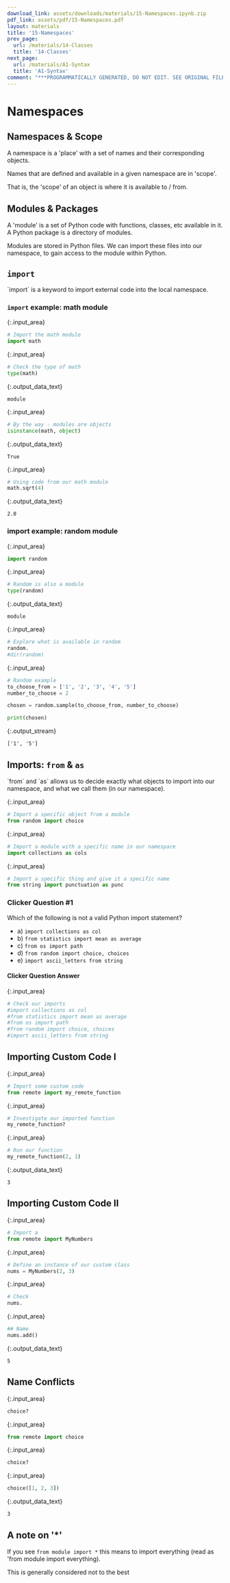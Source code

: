 ```yaml
---
download_link: assets/downloads/materials/15-Namespaces.ipynb.zip
pdf_link: assets/pdf/15-Namespaces.pdf
layout: materials
title: '15-Namespaces'
prev_page:
  url: /materials/14-Classes
  title: '14-Classes'
next_page:
  url: /materials/A1-Syntax
  title: 'A1-Syntax'
comment: "***PROGRAMMATICALLY GENERATED, DO NOT EDIT. SEE ORIGINAL FILES IN /content***"
---
```


# Namespaces

## Namespaces & Scope

<div class="alert alert-success">
A namespace is a 'place' with a set of names and their corresponding objects.
</div>

Names that are defined and available in a given namespace are in 'scope'.

That is, the 'scope' of an object is where it is available to / from. 

## Modules & Packages

<div class="alert alert-success">
A 'module' is a set of Python code with functions, classes, etc available in it. A Python package is a directory of modules.
</div>

Modules are stored in Python files. We can import these files into our namespace, to gain access to the module within Python.

## `import`

<div class="alert alert-success">
`import` is a keyword to import external code into the local namespace.
</div>

### `import` example: math module



{:.input_area}
```python
# Import the math module
import math
```




{:.input_area}
```python
# Check the type of math
type(math)
```





{:.output_data_text}
```
module
```





{:.input_area}
```python
# By the way - modules are objects
isinstance(math, object)
```





{:.output_data_text}
```
True
```





{:.input_area}
```python
# Using code from our math module
math.sqrt(4)
```





{:.output_data_text}
```
2.0
```



### import example: random module



{:.input_area}
```python
import random
```




{:.input_area}
```python
# Random is also a module
type(random)
```





{:.output_data_text}
```
module
```





{:.input_area}
```python
# Explore what is available in random
random.
#dir(random)
```




{:.input_area}
```python
# Random example
to_choose_from = ['1', '2', '3', '4', '5']
number_to_choose = 2

chosen = random.sample(to_choose_from, number_to_choose)

print(chosen)
```


{:.output_stream}
```
['1', '5']

```

## Imports: `from` & `as`

<div class="alert alert-success">
`from` and `as` allows us to decide exactly what objects to import into our namespace, and what we call them (in our namespace).
</div>



{:.input_area}
```python
# Import a specific object from a module
from random import choice
```




{:.input_area}
```python
# Import a module with a specific name in our namespace
import collections as cols
```




{:.input_area}
```python
# Import a specific thing and give it a specific name
from string import punctuation as punc
```


### Clicker Question #1

Which of the following is not a valid Python import statement?

- a) `import collections as col`
- b) `from statistics import mean as average`
- c) `from os import path`
- d) `from random import choice, choices`
- e) `import ascii_letters from string`

#### Clicker Question Answer



{:.input_area}
```python
# Check our imports
#import collections as col
#from statistics import mean as average
#from os import path
#from random import choice, choices
#import ascii_letters from string
```


## Importing Custom Code I



{:.input_area}
```python
# Import some custom code
from remote import my_remote_function
```




{:.input_area}
```python
# Investigate our imported function
my_remote_function?
```




{:.input_area}
```python
# Run our function
my_remote_function(2, 1)
```





{:.output_data_text}
```
3
```



## Importing Custom Code II



{:.input_area}
```python
# Import a 
from remote import MyNumbers
```




{:.input_area}
```python
# Define an instance of our custom class
nums = MyNumbers(2, 3)
```




{:.input_area}
```python
# Check 
nums.
```




{:.input_area}
```python
## Name
nums.add()
```





{:.output_data_text}
```
5
```



## Name Conflicts



{:.input_area}
```python
choice?
```




{:.input_area}
```python
from remote import choice
```




{:.input_area}
```python
choice?
```




{:.input_area}
```python
choice([1, 2, 3])
```





{:.output_data_text}
```
3
```



## A note on '*'

If you see `from module import *` this means to import everything (read as 'from module import everything). 

This is generally considered not to the best 
